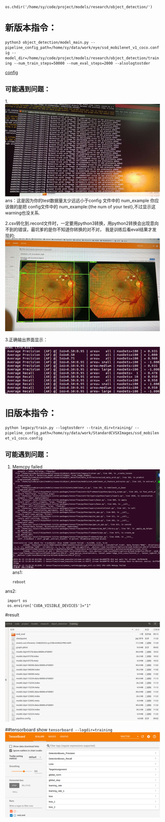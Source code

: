 `os.chdir('/home/sy/code/project/models/research/object_detection/')`

# 新版本指令：

`python3 object_detection/model_main.py --pipeline_config_path=/home/sy/data/work/eye/ssd_mobilenet_v1_coco.config --model_dir=/home/sy/code/project/models/research/object_detection/training --num_train_steps=50000 --num_eval_steps=2000 --alsologtostder`

[config](data/pipeline.config)
## 可能遇到问题：

  1.![waring](pic/new_train_warning.jpg)
    ans：这是因为你的test数据量太少远远小于config 文件中的 num_example
       你应该做的是把 config文件中的 num_example:{the num of your test},不过显示这warning也没关系.
       
  2.csv转化到.record文件时，一定要用python3转换，用python2转换会出现意向不到的错误，最坑爹的是你不知道你转换的对不对，
    我是训练后看eval结果才发现的;
    ![python2转化](pic/python2-record.jpg)
    
  3.正确输出界面显示：
  
   ![新版本正确输出](pic/new_train_result.png)
   
# 旧版本指令：

`python legacy/train.py --logtostderr --train_dir=training/ --pipeline_config_path=/home/sy/data/work/StandardCVSXImages/ssd_mobilenet_v1_coco.config`

## 可能遇到问题：
1. Memcpy failed
![GPU](pic/memcpy.png)
ans1:
   
       reboot
      
ans2:
     
     import os
     os.environ['CUDA_VISIBLE_DEVICES']="1"
 
 
#result

![result{weight_file}](pic/train_result.png)

##tensorboard show
`tensorboard --logdir=training`
![tensorboard](pic/tensorboard.png)
    
